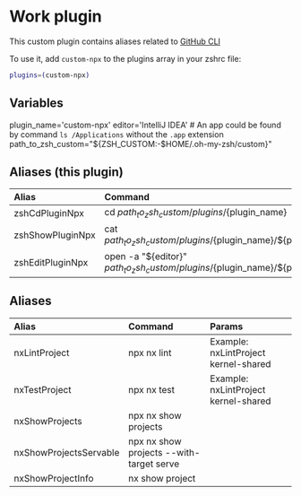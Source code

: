 # Work plugin
This custom plugin contains aliases related to [GitHub CLI](https://cli.github.com/)

To use it, add `custom-npx` to the plugins array in your zshrc file:

```zsh
plugins=(custom-npx)
```

## Variables
plugin_name='custom-npx'
editor='IntelliJ IDEA' # An app could be found by command `ls /Applications` without the `.app` extension
path_to_zsh_custom="${ZSH_CUSTOM:-$HOME/.oh-my-zsh/custom}"

## Aliases (this plugin)

| Alias            | Command                                                                                      |
|:-----------------|:---------------------------------------------------------------------------------------------|
| zshCdPluginNpx   | cd ${path_to_zsh_custom}/plugins/${plugin_name}                                              |
| zshShowPluginNpx | cat ${path_to_zsh_custom}/plugins/${plugin_name}/${plugin_name}.plugin.zsh                   |
| zshEditPluginNpx | open -a \"${editor}\" ${path_to_zsh_custom}/plugins/${plugin_name}/${plugin_name}.plugin.zsh |

## Aliases

| Alias                  | Command                                  | Params                                            |
|:-----------------------|:-----------------------------------------|:--------------------------------------------------|
| nxLintProject          | npx nx lint                              | <nx-project> Example: nxLintProject kernel-shared |
| nxTestProject          | npx nx test                              | <nx-project> Example: nxLintProject kernel-shared |
| nxShowProjects         | npx nx show projects                     |                                                   |
| nxShowProjectsServable | npx nx show projects --with-target serve |                                                   |
| nxShowProjectInfo      | nx show project                          | <projectName>                                     |
